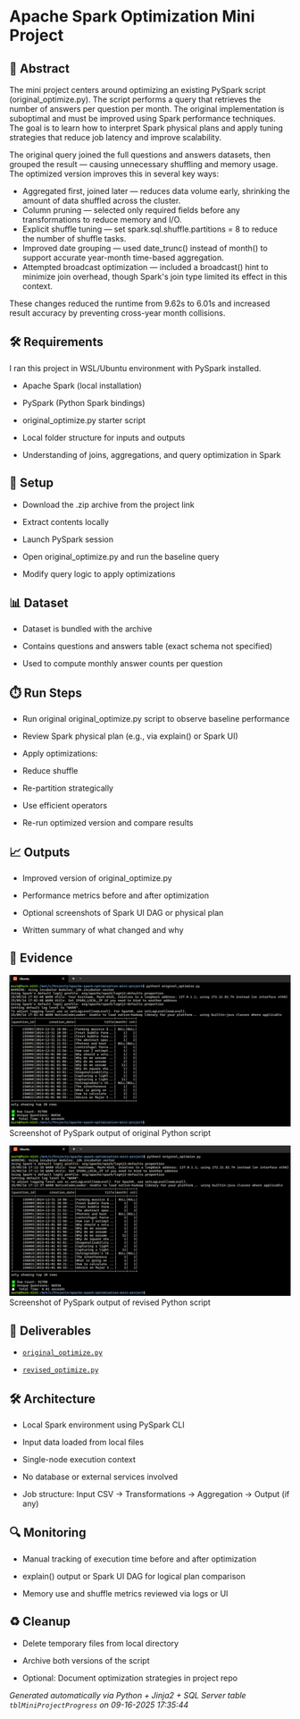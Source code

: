 # Apache Spark Optimization Mini Project


## 📖 Abstract
The mini project centers around optimizing an existing PySpark script (original_optimize.py). The script performs a query that retrieves the number of answers per question per month. The original implementation is suboptimal and must be improved using Spark performance techniques. The goal is to learn how to interpret Spark physical plans and apply tuning strategies that reduce job latency and improve scalability.



The original query joined the full questions and answers datasets, then grouped the result — causing unnecessary shuffling and memory usage. The optimized version improves this in several key ways:

- Aggregated first, joined later — reduces data volume early, shrinking the amount of data shuffled across the cluster.
- Column pruning — selected only required fields before any transformations to reduce memory and I/O.
- Explicit shuffle tuning — set spark.sql.shuffle.partitions = 8 to reduce the number of shuffle tasks.
- Improved date grouping — used date_trunc() instead of month() to support accurate year-month time-based aggregation.
- Attempted broadcast optimization — included a broadcast() hint to minimize join overhead, though Spark's join type limited its effect in this context.

These changes reduced the runtime from 9.62s to 6.01s and increased result accuracy by preventing cross-year month collisions.



## 🛠 Requirements
I ran this project in WSL/Ubuntu environment with PySpark installed.

- Apache Spark (local installation)

- PySpark (Python Spark bindings)

- original_optimize.py starter script

- Local folder structure for inputs and outputs

- Understanding of joins, aggregations, and query optimization in Spark



## 🧰 Setup
- Download the .zip archive from the project link

- Extract contents locally

- Launch PySpark session

- Open original_optimize.py and run the baseline query

- Modify query logic to apply optimizations



## 📊 Dataset
- Dataset is bundled with the archive

- Contains questions and answers table (exact schema not specified)

- Used to compute monthly answer counts per question



## ⏱️ Run Steps
- Run original original_optimize.py script to observe baseline performance

- Review Spark physical plan (e.g., via explain() or Spark UI)

- Apply optimizations:

- Reduce shuffle

- Re-partition strategically

- Use efficient operators

- Re-run optimized version and compare results



## 📈 Outputs
- Improved version of original_optimize.py

- Performance metrics before and after optimization

- Optional screenshots of Spark UI DAG or physical plan

- Written summary of what changed and why



## 📸 Evidence

![01_original_script_output.png](./evidence/01_original_script_output.png)  
Screenshot of PySpark output of original Python script

![02_revised_script_output.png](./evidence/02_revised_script_output.png)  
Screenshot of PySpark output of revised Python script




## 📎 Deliverables

- [`original_optimize.py`](./deliverables/original_optimize.py)

- [`revised_optimize.py`](./deliverables/revised_optimize.py)




## 🛠️ Architecture
- Local Spark environment using PySpark CLI

- Input data loaded from local files

- Single-node execution context

- No database or external services involved

- Job structure: Input CSV -> Transformations -> Aggregation -> Output (if any)



## 🔍 Monitoring
- Manual tracking of execution time before and after optimization

- explain() output or Spark UI DAG for logical plan comparison

- Memory use and shuffle metrics reviewed via logs or UI



## ♻️ Cleanup
- Delete temporary files from local directory

- Archive both versions of the script

- Optional: Document optimization strategies in project repo


*Generated automatically via Python + Jinja2 + SQL Server table `tblMiniProjectProgress` on 09-16-2025 17:35:44*